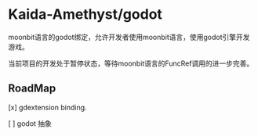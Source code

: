 # Kaida-Amethyst/godot

moonbit语言的godot绑定，允许开发者使用moonbit语言，使用godot引擎开发游戏。

当前项目的开发处于暂停状态，等待moonbit语言的FuncRef调用的进一步完善。

## RoadMap

[x] gdextension binding.

[ ] godot 抽象
